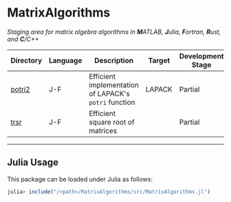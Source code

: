 # MatrixAlgorithms

_Staging area for matrix algebra algorithms in **M**ATLAB, **J**ulia, **F**ortran, **R**ust, and **C**/C++_

<div align="center">

  | Directory | Language | Description | Target | Development Stage |
  |---|---|---|---|---|
  | [potri2](https://github.com/aravindh-krishnamoorthy/MatrixAlgorithms/tree/main/potri2) | J-F | Efficient implementation of LAPACK's `potri` function | LAPACK | Partial |
  | [trsr](https://github.com/aravindh-krishnamoorthy/MatrixAlgorithms/tree/main/trsr) | J-F | Efficient square root of matrices |  | Partial |

</div>

---

## Julia Usage
This package can be loaded under Julia as follows:
```julia
julia> include("/<path>/MatrixAlgorithms/src/MatrixAlgorithms.jl")
```
